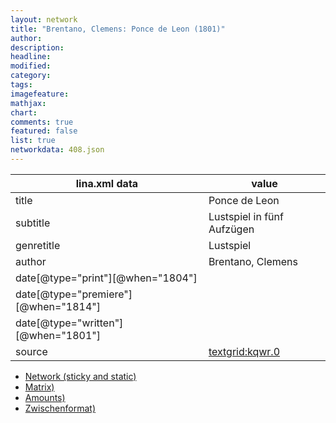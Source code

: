 ```yaml
---
layout: network
title: "Brentano, Clemens: Ponce de Leon (1801)"
author:
description:
headline:
modified:
category:
tags:
imagefeature: 
mathjax: 
chart: 
comments: true
featured: false
list: true
networkdata: 408.json
---
```

lina.xml data  | value
------------- | -------------
title|Ponce de Leon
subtitle|Lustspiel in fünf Aufzügen
genretitle|Lustspiel
author|Brentano, Clemens
date[@type="print"][@when="1804"]|
date[@type="premiere"][@when="1814"]|
date[@type="written"][@when="1801"]|
source|[textgrid:kqwr.0](https://textgridlab.org/1.0/tgcrud-public/rest/textgrid:kqwr.0/data)



* [Network (sticky and static)](/linas/network408)
* [Matrix)](/linas/matrix408)
* [Amounts)](/linas/amount408)
* [Zwischenformat)](/linas/lina408 )
